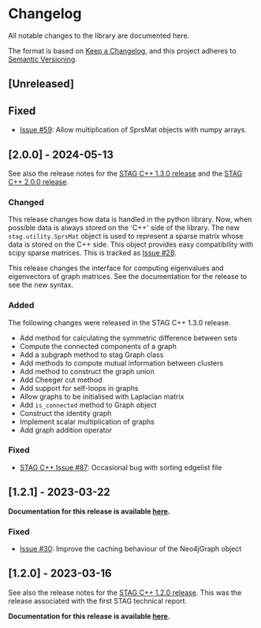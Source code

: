 # Changelog
All notable changes to the library are documented here.

The format is based on [Keep a Changelog](https://keepachangelog.com/en/1.0.0/),
and this project adheres to [Semantic Versioning](https://semver.org/spec/v2.0.0.html).

## [Unreleased]

## Fixed
- [Issue #59](https://github.com/staglibrary/stagpy/issues/59): Allow multiplication of SprsMat objects with numpy arrays.

## [2.0.0] - 2024-05-13

See also the release notes for the [STAG C++ 1.3.0 release](https://github.com/staglibrary/stag/releases/tag/v1.3.0)
and the [STAG C++ 2.0.0 release](https://github.com/staglibrary/stag/releases/tag/v2.0.0).

### Changed
This release changes how data is handled in the python library. Now, when possible
data is always stored on the 'C++' side of the library. The new
`stag.utility.SprsMat` object is used to represent a sparse matrix whose data is 
stored on the C++ side. This object provides easy compatibility with scipy sparse
matrices. This is tracked as [Issue #28](https://github.com/staglibrary/stagpy/issues/28).

This release changes the interface for computing eigenvalues and eigenvectors
of graph matrices. See the documentation for the release to see the new syntax.

### Added
The following changes were released in the STAG C++ 1.3.0 release.

- Add method for calculating the symmetric difference between sets
- Compute the connected components of a graph
- Add a subgraph method to stag Graph class
- Add methods to compute mutual information between clusters
- Add method to construct the graph union
- Add Cheeger cut method
- Add support for self-loops in graphs
- Allow graphs to be initialised with Laplacian matrix
- Add `is_connected` method to Graph object
- Construct the identity graph
- Implement scalar multiplication of graphs
- Add graph addition operator

### Fixed
- [STAG C++ Issue #87](https://github.com/staglibrary/stag/issues/87): Occasional bug with sorting edgelist file

## [1.2.1] - 2023-03-22

**Documentation for this release is available [here](https://staglibrary.io/docs/python/docs-1.2.1/).**

### Fixed
- [Issue #30](https://github.com/staglibrary/stagpy/issues/30): Improve the caching behaviour of the Neo4jGraph object

## [1.2.0] - 2023-03-16

See also the release notes for the [STAG C++ 1.2.0 release](https://github.com/staglibrary/stag/releases/tag/v1.2.0).
This was the release associated with the first STAG technical report.

**Documentation for this release is available [here](https://staglibrary.io/docs/python/docs-1.2.0/).**
